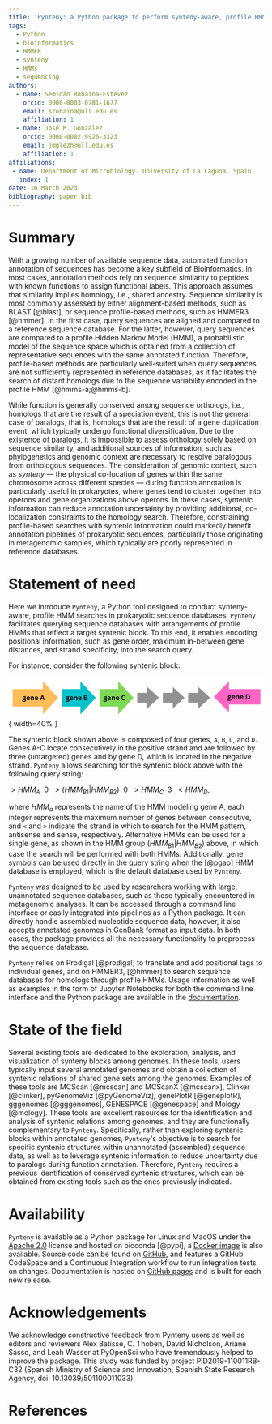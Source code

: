 ```yaml
---
title: 'Pynteny: a Python package to perform synteny-aware, profile HMM-based searches in sequence databases'
tags:
  - Python
  - bioinformatics
  - HMMER
  - synteny
  - HMMs
  - sequencing
authors:
  - name: Semidán Robaina-Estévez
    orcid: 0000-0003-0781-1677
    email: srobaina@ull.edu.es
    affiliation: 1
  - name: José M. González
    orcid: 0000-0002-9926-3323
    email: jmglezh@ull.edu.es
    affiliation: 1
affiliations:
 - name: Department of Microbiology. University of La Laguna. Spain.
   index: 1
date: 16 March 2023
bibliography: paper.bib
---
```



# Summary

With a growing number of available sequence data, automated function annotation of sequences has become a key subfield of Bioinformatics. In most cases, annotation methods rely on sequence similarity to peptides with known functions to assign functional labels. This approach assumes that similarity implies homology, i.e., shared ancestry. Sequence similarity is most commonly assessed by either alignment-based methods, such as BLAST [@blast], or sequence profile-based methods, such as HMMER3 [@hmmer]. In the first case, query sequences are aligned and compared to a reference sequence database. For the latter, however, query sequences are compared to a profile Hidden Markov Model (HMM), a probabilistic model of the sequence space which is obtained from a collection of representative sequences with the same annotated function. Therefore, profile-based methods are particularly well-suited when query sequences are not sufficiently represented in reference databases, as it facilitates the search of distant homologs due to the sequence variability encoded in the profile HMM [@hmms-a;@hmms-b].

While function is generally conserved among sequence orthologs, i.e., homologs that are the result of a speciation event, this is not the general case of paralogs, that is, homologs that are the result of a gene duplication event, which typically undergo functional diversification. Due to the existence of paralogs, it is impossible to assess orthology solely based on sequence similarity, and additional sources of information, such as phylogenetics and genomic context are necessary to resolve paralogous from orthologous sequences. The consideration of genomic context, such as _synteny_ &mdash; the physical co-location of genes within the same chromosome across different species &mdash; during function annotation is particularly useful in prokaryotes, where genes tend to cluster together into operons and gene organizations above operons. In these cases, syntenic information can reduce annotation uncertainty by providing additional, co-localization constraints to the homology search. Therefore, constraining profile-based searches with syntenic information could markedly benefit annotation pipelines of prokaryotic sequences, particularly those originating in metagenomic samples, which typically are poorly represented in reference databases.

# Statement of need

Here we introduce `Pynteny`, a Python tool designed to conduct synteny-aware, profile HMM searches in prokaryotic sequence databases. `Pynteny` facilitates querying sequence databases with arrangements of profile HMMs that reflect a target syntenic block. To this end, it enables encoding positional information, such as gene order, maximum in-between gene distances, and strand specificity, into the search query. 

For instance, consider the following syntenic block:

![synteny example.\label{fig:example}](synteny_example.png){ width=40% }

The syntenic block shown above is composed of four genes, `A`, `B`, `C`, and `D`. Genes A-C locate consecutively in the positive strand and are followed by three (untargeted) genes and by gene D, which is located in the negative strand. `Pynteny` allows searching for the syntenic block above with the following query string:

$>HMM_A \:\: 0 \:\: >(HMM_{B1} | HMM_{B2}) \:\: 0 \:\: >HMM_C \:\: 3 \:\:< HMM_D,$

where $HMM_a$ represents the name of the HMM modeling gene A, each integer represents the maximum number of genes between consecutive, and `<` and `>` indicate the strand in which to search for the HMM pattern, antisense and sense, respectively. Alternative HMMs can be used for a single gene, as shown in the HMM group $(HMM_{B1} | HMM_{B2})$ above, in which case the search will be performed with both HMMs. Additionally, gene symbols can be used directly in the query string when the [@pgap] HMM database is employed, which is the default database used by `Pynteny`.

`Pynteny` was designed to be used by researchers working with large, unannotated sequence databases, such as those typically encountered in metagenomic analyses. It can be accessed through a command line interface or easily integrated into pipelines as a Python package. It can directly handle assembled nucleotide sequence data, however, it also accepts annotated genomes in GenBank format as input data. In both cases, the package provides all the necessary functionality to preprocess the sequence database. 

`Pynteny` relies on Prodigal [@prodigal] to translate and add positional tags to individual genes, and on HMMER3, [@hmmer] to search sequence databases for homologs through profile HMMs. Usage information as well as examples in the form of Jupyter Notebooks for both the command line interface and the Python package are available in the [documentation](https://robaina.github.io/Pynteny/).

# State of the field

Several existing tools are dedicated to the exploration, analysis, and visualization of synteny blocks among genomes. In these tools, users typically input several annotated genomes and obtain a collection of syntenic relations of shared gene sets among the genomes. Examples of these tools are MCScan [@mcscan] and MCScanX [@mcscanx], Clinker [@clinker], pyGenomeViz [@pyGenomeViz], genePlotR [@geneplotR], gggenomes [@gggenomes], GENESPACE [@genespace] and Mology [@mology]. These tools are excellent resources for the identification and analysis of syntenic relations among genomes, and they are functionally complementary to `Pynteny`. Specifically, rather than exploring syntenic blocks within annotated genomes, `Pynteny`'s objective is to search for specific syntenic structures within unannotated (assembled) sequence data, as well as to leverage syntenic information to reduce uncertainty due to paralogs during function annotation. Therefore, `Pynteny` requires a previous identification of conserved syntenic structures, which can be obtained from existing tools such as the ones previously indicated.

# Availability
`Pynteny` is available as a Python package for Linux and MacOS under the [Apache 2.0](https://www.apache.org/licenses/LICENSE-2.0) license and hosted on bioconda [@pypi], a [Docker image](https://github.com/Robaina/Pynteny/pkgs/container/pynteny) is also available. Source code can be found on [GitHub](https://github.com/Robaina/Pynteny), and features a GitHub CodeSpace and a Continuous Integration workflow to run integration tests on changes. Documentation is hosted on [GitHub pages](https://robaina.github.io/Pynteny/) and is built for each new release.

# Acknowledgements

We acknowledge constructive feedback from Pynteny users as well as editors and reviewers Alex Batisse, C. Thoben, David Nicholson, Ariane Sasso, and Leah Wasser at PyOpenSci who have tremendously helped to improve the package. This study was funded by project PID2019-110011RB-C32 (Spanish Ministry of Science and Innovation, Spanish State Research Agency, doi: 10.13039/501100011033).

# References